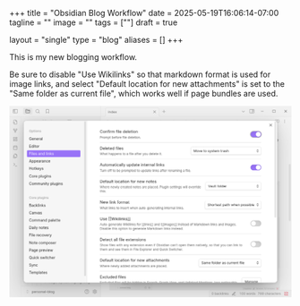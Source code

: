 +++
title =     "Obsidian Blog Workflow"
date =      2025-05-19T16:06:14-07:00
tagline =   ""
image =     ""
tags =      [""]
draft =     true

layout =    "single"
type =      "blog"
aliases =   []
+++

This is my new blogging workflow.

<!--more-->

Be sure to disable "Use Wikilinks" so that markdown format is used for image links, and select "Default location for new attachments" is set to the "Same folder as current file", which works well if page bundles are used.

![Obsidian settings](Pasted%20image%2020250519160808.png)